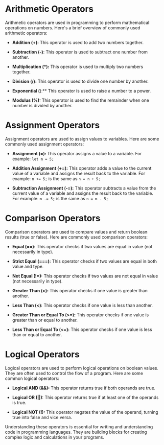 # Arithmetic Operators

Arithmetic operators are used in programming to perform mathematical operations on numbers. Here's a brief overview of commonly used arithmetic operators:

- **Addition (+):** This operator is used to add two numbers together.

- **Subtraction (-):** This operator is used to subtract one number from another.

- **Multiplication (*):** This operator is used to multiply two numbers together.

- **Division (/):** This operator is used to divide one number by another.

- **Exponential (**):** This operator is used to raise a number to a power.

- **Modulus (%):** This operator is used to find the remainder when one number is divided by another.

# Assignment Operators

Assignment operators are used to assign values to variables. Here are some commonly used assignment operators:

- **Assignment (=):** This operator assigns a value to a variable. For example: `let n = 5;`

- **Addition Assignment (+=):** This operator adds a value to the current value of a variable and assigns the result back to the variable. For example: `n += 5;` is the same as `n = n + 5;`

- **Subtraction Assignment (-=):** This operator subtracts a value from the current value of a variable and assigns the result back to the variable. For example: `n -= 5;` is the same as `n = n - 5;`

# Comparison Operators

Comparison operators are used to compare values and return boolean results (true or false). Here are commonly used comparison operators:

- **Equal (==):** This operator checks if two values are equal in value (not necessarily in type).

- **Strict Equal (===):** This operator checks if two values are equal in both value and type.

- **Not Equal (!=):** This operator checks if two values are not equal in value (not necessarily in type).

- **Greater Than (>):** This operator checks if one value is greater than another.

- **Less Than (<):** This operator checks if one value is less than another.

- **Greater Than or Equal To (>=):** This operator checks if one value is greater than or equal to another.

- **Less Than or Equal To (<=):** This operator checks if one value is less than or equal to another.

# Logical Operators

Logical operators are used to perform logical operations on boolean values. They are often used to control the flow of a program. Here are some common logical operators:

- **Logical AND (&&):** This operator returns true if both operands are true.

- **Logical OR (||):** This operator returns true if at least one of the operands is true.

- **Logical NOT (!):** This operator negates the value of the operand, turning true into false and vice versa.

Understanding these operators is essential for writing and understanding code in programming languages. They are building blocks for creating complex logic and calculations in your programs.